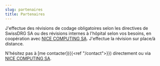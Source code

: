 ```yaml
---
slug: partenaires
title: Partenaires
---
```


J'effectue des révisions de codage obligatoires selon les directives de SwissDRG SA ou des révisions internes à l'hôpital selon vos besoins, en coopération avec [NICE COMPUTING SA](https://www.nicecomputing.ch/). J'effectue la révision sur place/à distance.

N'hésitez pas à [me contacter]({{<ref "/contact">}}) directement ou via [NICE COMPUTING SA](https://www.nicecomputing.ch/).
